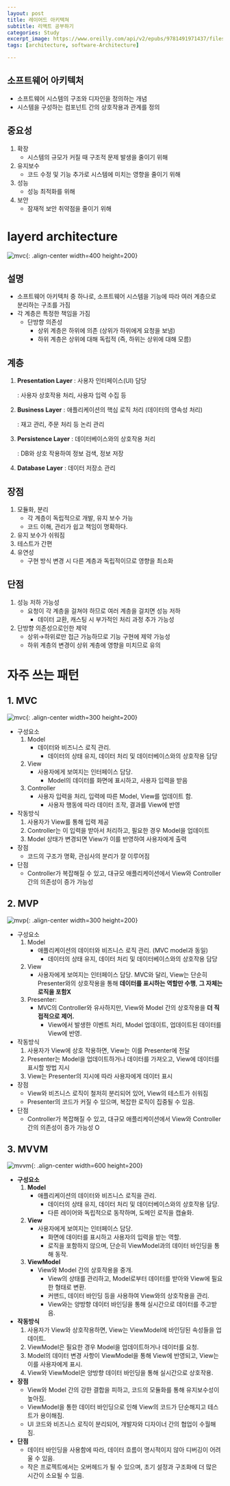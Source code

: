 ```yaml
---
layout: post
title: 레이어드 아키텍쳐
subtitle: 리액트 공부하기
categories: Study
excerpt_image: https://www.oreilly.com/api/v2/epubs/9781491971437/files/assets/sapr_0101.png
tags: [architecture, software-Architecture]

---
```


## 소프트웨어 아키텍처

- 소프트웨어 시스템의 구조와 디자인을 정의하는 개념
- 시스템을 구성하는 컴포넌트 간의 상호작용과 관계를 정의

## 중요성

1. 확장
    - 시스템의 규모가 커질 때 구조적 문제 발생을 줄이기 위해
2. 유지보수
    - 코드 수정 및 기능 추가로 시스템에 미치는 영향을 줄이기 위해
3. 성능
    - 성능 최적화를 위해
4. 보안
    - 잠재적 보안 취약점을 줄이기 위해

# layerd architecture
![mvc](https://www.oreilly.com/api/v2/epubs/9781491971437/files/assets/sapr_0101.png){: .align-center width=400 height=200}

## 설명

- 소프트웨어 아키텍처 중 하나로, 소프트웨어 시스템을 기능에 따라 여러 계층으로 분리하는 구조를 가짐
- 각 계층은 특정한 책임을 가짐
    - 단방향 의존성
        - 상위 계층은 하위에 의존 (상위가 하위에게 요청을 보냄)
        - 하위 계층은 상위에 대해 독립적 (즉, 하위는 상위에 대해 모름)

## 계층

1. **Presentation Layer** : 사용자 인터페이스(UI) 담당
    
    : 사용자 상호작용 처리, 사용자 입력 수집 등
    
2. **Business Layer** : 애플리케이션의 핵심 로직 처리 (데이터의 영속성 처리)
    
    : 재고 관리, 주문 처리 등 논리 관리
    
3. **Persistence Layer** : 데이터베이스와의 상호작용 처리
    
    : DB와 상호 작용하여 정보 검색, 정보 저장
    
4. **Database Layer** : 데이터 저장소 관리

## 장점

1. 모듈화, 분리
    - 각 계층이 독립적으로 개발, 유지 보수 가능
    - 코드 이해, 관리가 쉽고 책임이 명확하다.
2. 유지 보수가 쉬워짐
3. 테스트가 간편
4. 유연성
    - 구현 방식 변경 시 다른 계층과 독립적이므로 영향을 최소화

## 단점

1. 성능 저하 가능성
    - 요청이 각 계층을 걸쳐야 하므로 여러 계층을 걸치면 성능 저하
        - 데이터 교환, 캐스팅 시 부가적인 처리 과정 추가 가능성
2. 단방향 의존성으로인한 제약
    - 상위→하위로만 접근 가능하므로 기능 구현에 제약 가능성
    - 하위 계층의 변경이 상위 계층에 영향을 미치므로 유의

# 자주 쓰는 패턴

## 1. MVC
![mvc](https://media.licdn.com/dms/image/D5612AQHBlf7-k71W4g/article-cover_image-shrink_720_1280/0/1680876252211?e=2147483647&v=beta&t=tVrAgYVX6m7gXkbMtUKIOKH9WByhT570STp2YgZLV6Y){: .align-center width=300 height=200}

- 구성요소
    1. Model
        - 데이터와 비즈니스 로직 관리.
            - 데이터의 상태 유지, 데이터 처리 및 데이터베이스와의 상호작용 담당
    2. View
        - 사용자에게 보여지는 인터페이스 담당.
            - Model의 데이터를 화면에 표시하고, 사용자 입력을 받음
    3. Controller
        - 사용자 입력을 처리, 입력에 따른 Model, View를 업데이트 함.
            - 사용자 행동에 따라 데이터 조작, 결과를 View에 반영
- 작동방식
    1. 사용자가 View를 통해 입력 제공
    2. Controller는 이 입력을 받아서 처리하고, 필요한 경우 Model을 업데이트
    3. Model 상태가 변경되면 View가 이를 반영하여 사용자에게 출력
- 장점
    - 코드의 구조가 명확, 관심사의 분리가 잘 이루어짐
- 단점
    - Controller가 복잡해질 수 있고, 
    대규모 애플리케이션에서 View와 Controller 간의 의존성이 증가 가능성

## 2. MVP
![mvp](https://user-images.githubusercontent.com/52276038/85027902-692d6100-b1b5-11ea-8f9e-3a7c4eb19970.png){: .align-center width=300 height=200}

- 구성요소
    1. Model
        - 애플리케이션의 데이터와 비즈니스 로직 관리. 
        (MVC model과 동일)
            - 데이터의 상태 유지, 데이터 처리 및 데이터베이스와의 상호작용 담당
    2. View
        - 사용자에게 보여지는 인터페이스 담당. 
        MVC와 달리, View는 단순히 Presenter와의 상호작용을 통해 **데이터를 표시하는 역할만 수행**, **그 자체는 로직을 포함X**
    3. Presenter:
        - MVC의 Controller와 유사하지만, View와 Model 간의 상호작용을 **더 직접적으로 제어.**
            - View에서 발생한 이벤트 처리, Model 업데이트, 업데이트된 데이터를 View에 반영.
- 작동방식
    1. 사용자가 View에 상호 작용하면, View는 이를 Presenter에 전달
    2. Presenter는 Model을 업데이트하거나 데이터를 가져오고, View에 데이터를 표시할 방법 지시
    3. View는 Presenter의 지시에 따라 사용자에게 데이터 표시
- 장점
    - View와 비즈니스 로직이 철저히 분리되어 있어, View의 테스트가 쉬워짐
    - Presenter의 코드가 커질 수 있으며, 복잡한 로직이 집중될 수 있음.
- 단점
    - Controller가 복잡해질 수 있고, 
    대규모 애플리케이션에서 View와 Controller 간의 의존성이 증가 가능성 O

## 3. MVVM
![mvvm](https://upload.wikimedia.org/wikipedia/commons/thumb/8/87/MVVMPattern.png/500px-MVVMPattern.png){: .align-center width=600 height=200}


- **구성요소**
    1. **Model**
        - 애플리케이션의 데이터와 비즈니스 로직을 관리.
            - 데이터의 상태 유지, 데이터 처리 및 데이터베이스와의 상호작용 담당.
            - 다른 레이어와 독립적으로 동작하며, 도메인 로직을 캡슐화.
    2. **View**
        - 사용자에게 보여지는 인터페이스 담당.
            - 화면에 데이터를 표시하고 사용자의 입력을 받는 역할.
            - 로직을 포함하지 않으며, 단순히 ViewModel과의 데이터 바인딩을 통해 동작.
    3. **ViewModel**
        - View와 Model 간의 상호작용을 중개.
            - View의 상태를 관리하고, Model로부터 데이터를 받아와 View에 필요한 형태로 변환.
            - 커맨드, 데이터 바인딩 등을 사용하여 View와의 상호작용을 관리.
            - View와는 양방향 데이터 바인딩을 통해 실시간으로 데이터를 주고받음.
- **작동방식**
    1. 사용자가 View와 상호작용하면, View는 ViewModel에 바인딩된 속성들을 업데이트.
    2. ViewModel은 필요한 경우 Model을 업데이트하거나 데이터를 요청.
    3. Model의 데이터 변경 사항이 ViewModel을 통해 View에 반영되고, View는 이를 사용자에게 표시.
    4. View와 ViewModel은 양방향 데이터 바인딩을 통해 실시간으로 상호작용.
- **장점**
    - View와 Model 간의 강한 결합을 피하고, 코드의 모듈화를 통해 유지보수성이 높아짐.
    - ViewModel을 통한 데이터 바인딩으로 인해 View의 코드가 단순해지고 테스트가 용이해짐.
    - UI 코드와 비즈니스 로직이 분리되어, 개발자와 디자이너 간의 협업이 수월해짐.
- **단점**
    - 데이터 바인딩을 사용함에 따라, 데이터 흐름이 명시적이지 않아 디버깅이 어려울 수 있음.
    - 작은 프로젝트에서는 오버헤드가 될 수 있으며, 초기 설정과 구조화에 더 많은 시간이 소요될 수 있음.